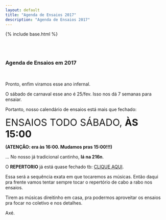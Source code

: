 ```yaml
---
layout: default
title: "Agenda de Ensaios 2017"
description: "Agenda de Ensaios 2017"
---
```

{% include base.html %}

<style type="text/css" media="screen">

  img {
    width:80%;
    margin: 5px 0;

  }

</style>


<br/><br/>

### Agenda de Ensaios em 2017

<br/>

Pronto, enfim viramos esse ano infernal.

O sábado de carnaval esse ano é 25/fev. Isso nos dá 7 semanas para ensaiar.

Portanto, nosso calendário de ensaios está mais que fechado:

<span style='font-size: 30px;'>
  ENSAIOS TODO SÁBADO, <b>ÀS 15:00</b>
</span>

**(ATENÇÃO: era às 16:00. Mudamos pras 15:00!!!)**

... No nosso já tradicional cantinho, **lá na 216n**.

O **REPERTORIO** já está quase fechado tb: [CLIQUE AQUI]({{base}}/repertorio.html).

Essa será a sequência exata em que tocaremos as músicas. Então daqui pra frente vamos tentar sempre tocar o repertório de cabo a rabo nos ensaios.

Tirem as músicas direitinho em casa, pra podermos aproveitar os ensaios pra focar no coletivo e nos detalhes.

Axé.



<br/><br/><br/><br/><br/><br/><br/>

